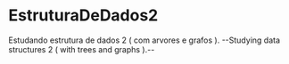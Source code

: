 # EstruturaDeDados2
Estudando estrutura de dados 2 ( com arvores e grafos ).
--Studying data structures 2 ( with trees and graphs ).--
